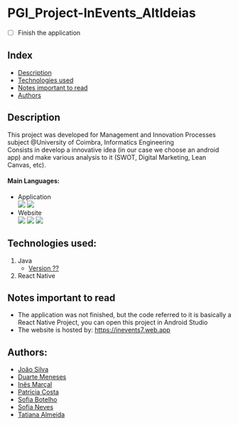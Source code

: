 # PGI_Project-InEvents_AltIdeias
- [ ] Finish the application

## Index
- [Description](#description)
- [Technologies used](#technologies-used)
- [Notes important to read](#notes-important-to-read)
- [Authors](#authors)

## Description
This project was developed for Management and Innovation Processes subject @University of Coimbra, Informatics Engineering <br>
Consists in develop a innovative idea (in our case we choose an android app) and make various analysis to it (SWOT, Digital Marketing, Lean Canvas, etc).

#### Main Languages:
- Application <br>
![](https://img.shields.io/badge/Dart-333333?style=flat&logo=dart&logoColor=0175C2)
![](https://img.shields.io/badge/Java-333333?style=flat&logo=java&logoColor=FFFFFF) 
- Website <br>
![](https://img.shields.io/badge/HTML-333333?style=flat&logo=html5&logoColor=E67925)
![](https://img.shields.io/badge/CSS3-333333?style=flat&logo=css3&logoColor=1572B6)
![](https://img.shields.io/badge/Javascript-333333?style=flat&logo=javascript&logoColor=EED221)

## Technologies used:
1. Java
    - [Version ??](https://www.oracle.com/java/technologies/downloads/) 
2. React Native

## Notes important to read
- The application was not finished, but the code referred to it is basically a React Native Project, you can open this project in Android Studio
- The website is hosted by: https://inevents7.web.app

## Authors:
- [João Silva](https://github.com/joaosilva21)
- [Duarte Meneses](https://github.com/DMeneses01)
- [Inês Marçal](https://github.com/inesmarcal) 
- [Patrícia Costa](https://github.com/patii01) 
- [Sofia Botelho](https://github.com/sbalves)
- [Sofia Neves](https://github.com/sneves-git)
- [Tatiana Almeida](https://github.com/TatianaSAlmeida)

